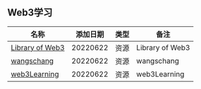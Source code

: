 

## Web3学习
| 名称 | 添加日期 | 类型 | 备注 |
| ------- | ------- | ------ | ---- |
|[Library of Web3](https://www.alexdphan.com/research/library-of-web3)|20220622|资源|Library of Web3|
|[wangschang](https://github.com/wangschang/web3.0)|20220622|资源|wangschang|
|[web3Learning](https://github.com/MultiSuperK/web3Learning)|20220622|资源|web3Learning|

